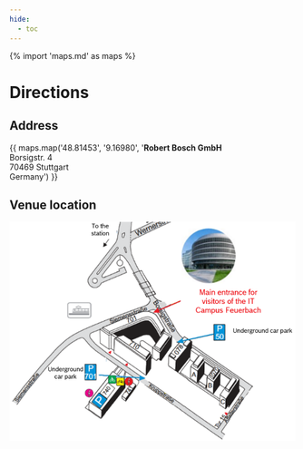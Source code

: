 ```yaml
---
hide:
  - toc
---
```


{% import 'maps.md' as maps %}

# Directions

## Address

{{ maps.map('48.81453', '9.16980', '<strong>Robert Bosch GmbH</strong><br/>Borsigstr. 4<br/>70469 Stuttgart<br/>Germany') }}

## Venue location

![Venue map](images/map_english.png)
